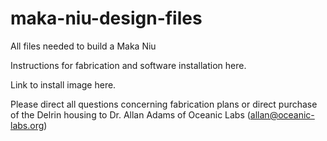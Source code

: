 # maka-niu-design-files
All files needed to build a Maka Niu

Instructions for fabrication and software installation here.

Link to install image here.
 
Please direct all questions concerning fabrication plans or direct purchase of the Delrin housing to Dr. Allan Adams of Oceanic Labs (allan@oceanic-labs.org)
